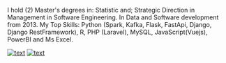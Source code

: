I hold (2) Master's degrees in: Statistic and; Strategic Direction in Management in Software Engineering.
In Data and Software development from 2013.
My Top Skills: Python (Spark, Kafka, Flask, FastApi, Django, Django RestFramework), R, PHP (Laravel), MySQL, JavaScript(Vuejs), PowerBI and Ms Excel.

[![text](https://img.shields.io/badge/LinkedIn-0077B5?style=for-the-badge&logo=linkedin&logoColor=white)](https://www.linkedin.com/in/josejaimecome)
[![text](https://img.shields.io/badge/YouTube-red?style=for-the-badge&logo=youtube&logoColor=white)](https://www.youtube.com/@josejaimecome)
